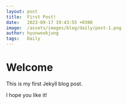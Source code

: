 ```yaml
---
layout: post
title:  First Post!
date:   2023-09-17 19:43:55 +0300
image:  /assets/images/blog/daily/post-1.png
author: hyunwookjung
tags:   Daily
---
```


# Welcome

This is my first Jekyll blog post.

I hope you like it!
